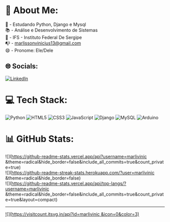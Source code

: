 # 💫 About Me:
🌱 - Estudando Python, Django e Mysql<br>📚 - Análise e Desenvolvimento de Sistemas <br>🏫 - IFS - Instituto Federal De Sergipe <br>📭 - marlissonvinicius13@gmail.com <br>😄 - Pronome: Ele/Dele<br>


## 🌐 Socials:
[![LinkedIn](https://img.shields.io/badge/LinkedIn-%230077B5.svg?logo=linkedin&logoColor=white)](www.linkedin.com/in/marlisson-vinicius-5097021a5) 

# 💻 Tech Stack:
![Python](https://img.shields.io/badge/python-3670A0?style=plastic&logo=python&logoColor=ffdd54) ![HTML5](https://img.shields.io/badge/html5-%23E34F26.svg?style=plastic&logo=html5&logoColor=white) ![CSS3](https://img.shields.io/badge/css3-%231572B6.svg?style=plastic&logo=css3&logoColor=white) ![JavaScript](https://img.shields.io/badge/javascript-%23323330.svg?style=plastic&logo=javascript&logoColor=%23F7DF1E) ![Django](https://img.shields.io/badge/django-%23092E20.svg?style=plastic&logo=django&logoColor=white) ![MySQL](https://img.shields.io/badge/mysql-%2300f.svg?style=plastic&logo=mysql&logoColor=white) ![Arduino](https://img.shields.io/badge/-Arduino-00979D?style=plastic&logo=Arduino&logoColor=white)
# 📊 GitHub Stats:
![](https://github-readme-stats.vercel.app/api?username=marlivinic &theme=radical&hide_border=false&include_all_commits=true&count_private=true)<br/>
![](https://github-readme-streak-stats.herokuapp.com/?user=marlivinic &theme=radical&hide_border=false)<br/>
![](https://github-readme-stats.vercel.app/api/top-langs/?username=marlivinic &theme=radical&hide_border=false&include_all_commits=true&count_private=true&layout=compact)

---
[![](https://visitcount.itsvg.in/api?id=marlivinic &icon=0&color=3)](https://visitcount.itsvg.in)

<!-- Proudly created with GPRM ( https://gprm.itsvg.in ) -->
